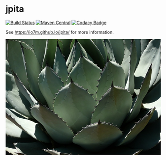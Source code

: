 jpita
===

[![Build Status](https://travis-ci.org/io7m/jpita.svg?branch=master)](https://travis-ci.org/io7m/jpita)
[![Maven Central](https://maven-badges.herokuapp.com/maven-central/com.io7m.jpita/com.io7m.jpita/badge.png)](https://maven-badges.herokuapp.com/maven-central/com.io7m.jpita/com.io7m.jpita)
[![Codacy Badge](https://api.codacy.com/project/badge/Grade/d2f5203fef504ba59b53da939799bfa6)](https://www.codacy.com/app/github_79/jpita?utm_source=github.com&amp;utm_medium=referral&amp;utm_content=io7m/jpita&amp;utm_campaign=Badge_Grade)

See https://io7m.github.io/jpita/ for more information.

![jpita](./src/site/resources/jpita.jpg?raw=true)
